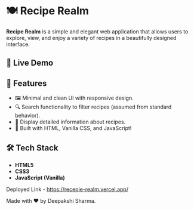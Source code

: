 # 🍽️ Recipe Realm

**Recipe Realm** is a simple and elegant web application that allows users to explore, view, and enjoy a variety of recipes in a beautifully designed interface.

## 🚀 Live Demo


## 🧩 Features

- 🖼️ Minimal and clean UI with responsive design. 
- 🔍 Search functionality to filter recipes (assumed from standard behavior). 
- 🍲 Display detailed information about recipes. 
- 🧠 Built with HTML, Vanilla CSS, and JavaScript!

## 🛠️ Tech Stack

- **HTML5**
- **CSS3**
- **JavaScript (Vanilla)**



Deployed Link - https://recepie-realm.vercel.app/

Made with ❤️ by Deepakshi Sharma. 
